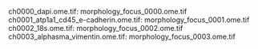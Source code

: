 ch0000_dapi.ome.tif: morphology_focus_0000.ome.tif
ch0001_atp1a1_cd45_e-cadherin.ome.tif: morphology_focus_0001.ome.tif
ch0002_18s.ome.tif: morphology_focus_0002.ome.tif
ch0003_alphasma_vimentin.ome.tif: morphology_focus_0003.ome.tif
